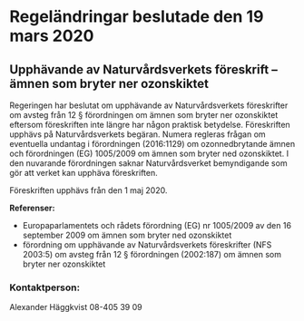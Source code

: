 # Regeländringar beslutade den 19 mars 2020

## Upphävande av Naturvårdsverkets föreskrift – ämnen som bryter ner ozonskiktet

Regeringen har beslutat om upphävande av Naturvårdsverkets föreskrifter om avsteg från 12 § förordningen om ämnen som bryter ner ozonskiktet eftersom föreskriften inte längre har någon praktisk betydelse. Föreskriften upphävs på Naturvårdsverkets begäran. Numera regleras frågan om eventuella undantag i förordningen (2016:1129\) om ozonnedbrytande ämnen och förordningen (EG) 1005/2009 om ämnen som bryter ned ozonskiktet. I den nuvarande förordningen saknar Naturvårdsverket bemyndigande som gör att verket kan upphäva föreskriften.

Föreskriften upphävs från den 1 maj 2020\.

**Referenser:**

* Europaparlamentets och rådets förordning (EG) nr 1005/2009 av den 16 september 2009 om ämnen som bryter ned ozonskiktet
* förordning om upphävande av Naturvårdsverkets föreskrifter (NFS 2003:5\) om avsteg från 12 § förordningen (2002:187\) om ämnen som bryter ner ozonskiktet

### Kontaktperson:

Alexander Häggkvist 08\-405 39 09
